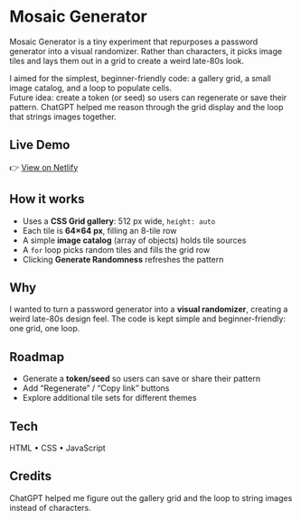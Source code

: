# Mosaic Generator

Mosaic Generator is a tiny experiment that repurposes a password generator into a visual randomizer. Rather than characters, it picks image tiles and lays them out in a grid to create a weird late-80s look.

I aimed for the simplest, beginner-friendly code: a gallery grid, a small image catalog, and a loop to populate cells.  
Future idea: create a token (or seed) so users can regenerate or save their pattern. ChatGPT helped me reason through the grid display and the loop that strings images together.

## Live Demo
👉 [View on Netlify](https://your-site.netlify.app)  <!-- update after deploy -->

## How it works
- Uses a **CSS Grid gallery**: 512 px wide, `height: auto`
- Each tile is **64×64 px**, filling an 8-tile row
- A simple **image catalog** (array of objects) holds tile sources
- A `for` loop picks random tiles and fills the grid row
- Clicking **Generate Randomness** refreshes the pattern

## Why
I wanted to turn a password generator into a **visual randomizer**, creating a weird late-80s design feel. The code is kept simple and beginner-friendly: one grid, one loop.

## Roadmap
- Generate a **token/seed** so users can save or share their pattern
- Add “Regenerate” / “Copy link” buttons
- Explore additional tile sets for different themes

## Tech
HTML • CSS • JavaScript

## Credits
ChatGPT helped me figure out the gallery grid and the loop to string images instead of characters.
